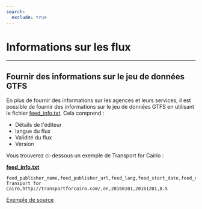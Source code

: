 ```yaml
---
search:
  exclude: true
---
```


# Informations sur les flux

<hr/>

## Fournir des informations sur le jeu de données GTFS

En plus de fournir des informations sur les agences et leurs services, il est possible de fournir des informations sur le jeu de données GTFS en utilisant le fichier [feed_info.txt](../../reference/#feed_infotxt). Cela comprend :

- Détails de l'éditeur
- langue du flux
- Validité du flux
- Version

Vous trouverez ci-dessous un exemple de Transport for Cairio :

[**feed_info.txt**](../../reference/#feed_infotxt)

    feed_publisher_name,feed_publisher_url,feed_lang,feed_start_date,feed_end_date,feed_version
    Transport for Cairo,http://transportforcairo.com/,en,20160101,20161201,0.5

[Exemple de source](https://github.com/transportforcairo/Metro-GTFS/archive/master.zip#Metro-GTFS-master)
